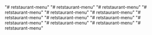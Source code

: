 "# retstaurant-menu" 
"# retstaurant-menu" 
"# retstaurant-menu" 
"# retstaurant-menu" 
"# retstaurant-menu" 
"# retstaurant-menu" 
"# retstaurant-menu" 
"# retstaurant-menu" 
"# retstaurant-menu" 
"# retstaurant-menu" 
"# retstaurant-menu" 
"# retstaurant-menu" 
"# retstaurant-menu" 
